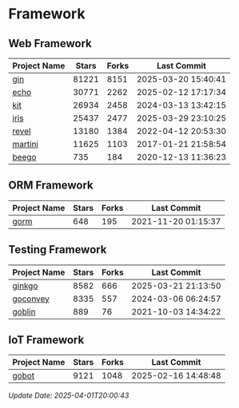 # Framework

## Web Framework
| Project Name | Stars | Forks | Last Commit |
| ------------ | ----- | ----- | ----------- |
| [gin](https://github.com/gin-gonic/gin) | 81221 | 8151 | 2025-03-20 15:40:41 |
| [echo](https://github.com/labstack/echo) | 30771 | 2262 | 2025-02-12 17:17:34 |
| [kit](https://github.com/go-kit/kit) | 26934 | 2458 | 2024-03-13 13:42:15 |
| [iris](https://github.com/kataras/iris) | 25437 | 2477 | 2025-03-29 23:10:25 |
| [revel](https://github.com/revel/revel) | 13180 | 1384 | 2022-04-12 20:53:30 |
| [martini](https://github.com/go-martini/martini) | 11625 | 1103 | 2017-01-21 21:58:54 |
| [beego](https://github.com/astaxie/beego) | 735 | 184 | 2020-12-13 11:36:23 |

## ORM Framework
| Project Name | Stars | Forks | Last Commit |
| ------------ | ----- | ----- | ----------- |
| [gorm](https://github.com/jinzhu/gorm) | 648 | 195 | 2021-11-20 01:15:37 |

## Testing Framework
| Project Name | Stars | Forks | Last Commit |
| ------------ | ----- | ----- | ----------- |
| [ginkgo](https://github.com/onsi/ginkgo) | 8582 | 666 | 2025-03-21 21:13:50 |
| [goconvey](https://github.com/smartystreets/goconvey) | 8335 | 557 | 2024-03-06 06:24:57 |
| [goblin](https://github.com/franela/goblin) | 889 | 76 | 2021-10-03 14:34:22 |

## IoT Framework
| Project Name | Stars | Forks | Last Commit |
| ------------ | ----- | ----- | ----------- |
| [gobot](https://github.com/hybridgroup/gobot) | 9121 | 1048 | 2025-02-16 14:48:48 |

*Update Date: 2025-04-01T20:00:43*